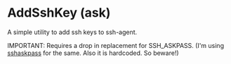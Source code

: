 # **A**dd**S**sh**K**ey (ask)

A simple utility to add ssh keys to ssh-agent.

IMPORTANT: Requires a drop in replacement for SSH_ASKPASS. (I'm using [sshaskpass](https://github.com/nilsnook/asksshpass) for the same. Also it is hardcoded. So beware!)
